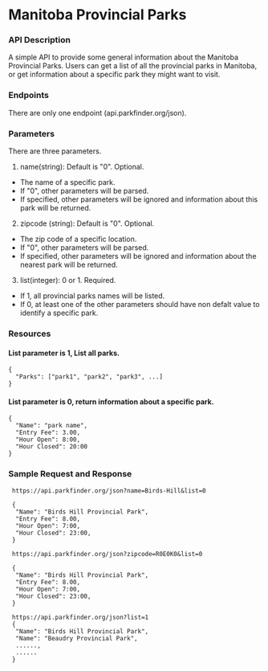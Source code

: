 # Manitoba Provincial Parks

### API Description
A simple API to provide some general information about the Manitoba Provincial Parks. Users can get a list of all the provincial parks in Manitoba, or get information about a specific park they might want to visit.

### Endpoints
There are only one endpoint (api.parkfinder.org/json).

### Parameters
There are three parameters.
1. name(string): Default is "0". Optional.
- The name of a specific park. 
- If "0", other parameters will be parsed. 
- If specified, other parameters will be ignored and information about this park will be returned.
2. zipcode (string): Default is "0". Optional.
- The zip code of a specific location. 
- If "0", other parameters will be parsed. 
- If specified, other parameters will be ignored and information about the nearest park will be returned.
3. list(integer): 0 or 1. Required.
- If 1, all provincial parks names will be listed. 
- If 0, at least one of the other parameters should have non defalt value to identify a specific park.

### Resources
#### List parameter is 1, List all parks.
```
{
  "Parks": ["park1", "park2", "park3", ...]
}
```

#### List parameter is 0, return information about a specific park.
```
{
  "Name": "park name",
  "Entry Fee": 3.00,
  "Hour Open": 8:00,
  "Hour Closed": 20:00
}
```

### Sample Request and Response
```
 https://api.parkfinder.org/json?name=Birds-Hill&list=0
 
 {
  "Name": "Birds Hill Provincial Park",
  "Entry Fee": 8.00,
  "Hour Open": 7:00,
  "Hour Closed": 23:00, 
 }
  
 https://api.parkfinder.org/json?zipcode=R0E0K0&list=0
 
 {
  "Name": "Birds Hill Provincial Park",
  "Entry Fee": 8.00,
  "Hour Open": 7:00,
  "Hour Closed": 23:00, 
 }
  
 https://api.parkfinder.org/json?list=1
 {
  "Name": "Birds Hill Provincial Park",
  "Name": "Beaudry Provincial Park",
  ......,
  ......
 }
  
```
